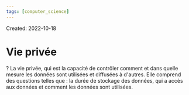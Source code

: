 ```yaml
---
tags: [computer_science] 
---
```

Created: 2022-10-18

# Vie privée

?
La vie privée, qui est la capacité de contrôler comment et dans quelle mesure les données sont utilisées et diffusées à d'autres. Elle comprend des questions telles que : la durée de stockage des données, qui a accès aux données et comment les données sont utilisées.
<!--SR:!2022-12-24,39,230-->